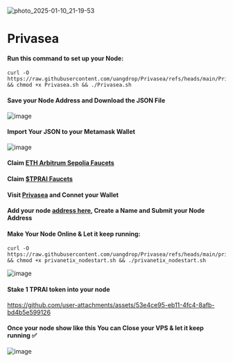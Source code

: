 
![photo_2025-01-10_21-19-53](https://github.com/user-attachments/assets/dc4e1e91-d206-46f5-8ae6-65fd221aca16)
# Privasea

#### Run this command to set up your Node:  
```shell
curl -O https://raw.githubusercontent.com/uangdrop/Privasea/refs/heads/main/Privasea.sh && chmod +x Privasea.sh && ./Privasea.sh  
```
#### Save your Node Address and Download the JSON File 
![image](https://github.com/user-attachments/assets/bff74571-669a-405f-ac10-9071395474a7)
#### Import Your JSON to your Metamask Wallet
![image](https://github.com/user-attachments/assets/8ca45313-e02a-4cf3-8e1f-e0cfab6c47e5)
#### Claim [ETH Arbitrum Sepolia Faucets](https://faucet.quicknode.com/arbitrum/sepolia)
#### Claim [$TPRAI Faucets](https://deepsea-beta.privasea.ai/deepSeaFaucet)
#### Visit [Privasea](https://deepsea-beta.privasea.ai/overview) and Connet your Wallet
#### Add your node [address here](https://deepsea-beta.privasea.ai/createNode), Create a Name and Submit your Node Address


#### Make Your Node Online & Let it keep running:  
```shell 
curl -O https://raw.githubusercontent.com/uangdrop/Privasea/refs/heads/main/privanetix_nodestart.sh && chmod +x privanetix_nodestart.sh && ./privanetix_nodestart.sh  
```
![image](https://github.com/user-attachments/assets/6b240f0b-5e3a-4f90-9449-22d9247aceff)

#### Stake 1 TPRAI token into your node

https://github.com/user-attachments/assets/53e4ce95-eb11-4fc4-8afb-bd4b5e599126


#### Once your node show like this You can Close your VPS & let it keep running ✅ 
![image](https://github.com/user-attachments/assets/30750e4c-40f0-4038-a553-6ce3103e6833)

